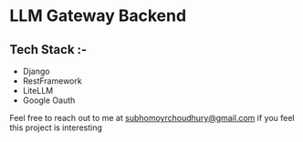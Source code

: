 # LLM Gateway Backend

## Tech Stack :- 
- Django
- RestFramework
- LiteLLM
- Google Oauth

Feel free to reach out to me at subhomoyrchoudhury@gmail.com if you feel this project is interesting